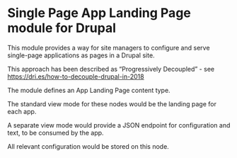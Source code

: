# Single Page App Landing Page module for Drupal

This module provides a way for site managers to configure and serve single-page applications as pages in a Drupal site.

This approach has been described as “Progressively Decoupled” - see https://dri.es/how-to-decouple-drupal-in-2018

The module defines an App Landing Page content type.

The standard view mode for these nodes would be the landing page for each app.

A separate view mode would provide a JSON endpoint for configuration and text, to be consumed by the app.

All relevant configuration would be stored on this node.
